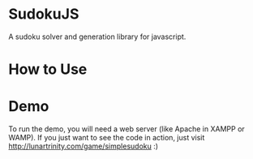SudokuJS
========

A sudoku solver and generation library for javascript.

How to Use
==========

Demo
====
To run the demo, you will need a web server (like Apache in XAMPP or WAMP).
If you just want to see the code in action, just visit http://lunartrinity.com/game/simplesudoku :)
